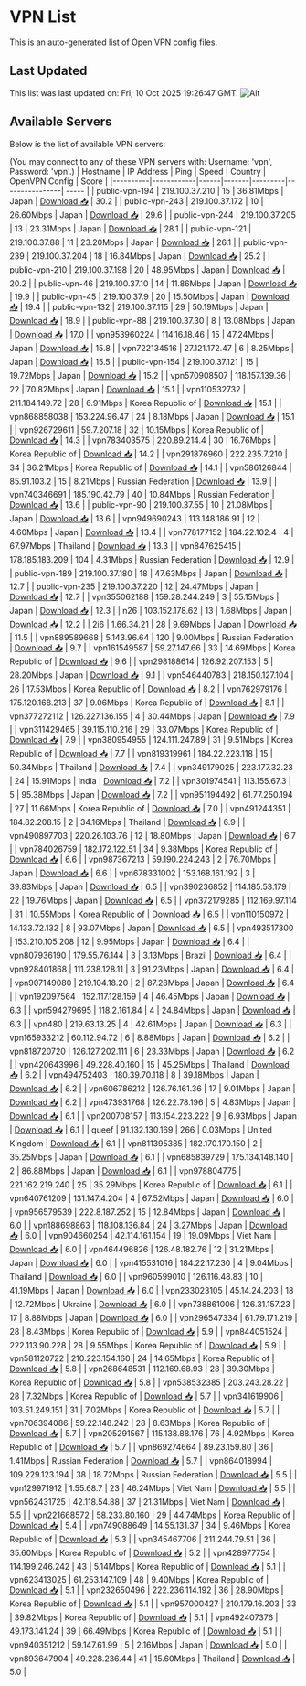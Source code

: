 # VPN List

This is an auto-generated list of Open VPN config files.

## Last Updated

This list was last updated on: Fri, 10 Oct 2025 19:26:47 GMT.
![Alt](https://repobeats.axiom.co/api/embed/186b98318ef1479477931607c1ad7d823f12451f.svg "Repobeats analytics image")

## Available Servers

Below is the list of available VPN servers:

(You may connect to any of these VPN servers with: Username: 'vpn', Password: 'vpn'.)
| Hostname | IP Address | Ping | Speed | Country | OpenVPN Config | Score |
|----------|------------|------|-------|---------|----------------| ----- |
| public-vpn-194 | 219.100.37.210 | 15 | 36.81Mbps | Japan | [Download 📥](./configs/server_0_JP.ovpn) | 30.2 |
| public-vpn-243 | 219.100.37.172 | 10 | 26.60Mbps | Japan | [Download 📥](./configs/server_1_JP.ovpn) | 29.6 |
| public-vpn-244 | 219.100.37.205 | 13 | 23.31Mbps | Japan | [Download 📥](./configs/server_2_JP.ovpn) | 28.1 |
| public-vpn-121 | 219.100.37.88 | 11 | 23.20Mbps | Japan | [Download 📥](./configs/server_3_JP.ovpn) | 26.1 |
| public-vpn-239 | 219.100.37.204 | 18 | 16.84Mbps | Japan | [Download 📥](./configs/server_4_JP.ovpn) | 25.2 |
| public-vpn-210 | 219.100.37.198 | 20 | 48.95Mbps | Japan | [Download 📥](./configs/server_5_JP.ovpn) | 20.2 |
| public-vpn-46 | 219.100.37.10 | 14 | 11.86Mbps | Japan | [Download 📥](./configs/server_6_JP.ovpn) | 19.9 |
| public-vpn-45 | 219.100.37.9 | 20 | 15.50Mbps | Japan | [Download 📥](./configs/server_7_JP.ovpn) | 19.4 |
| public-vpn-132 | 219.100.37.115 | 29 | 50.19Mbps | Japan | [Download 📥](./configs/server_8_JP.ovpn) | 18.9 |
| public-vpn-88 | 219.100.37.30 | 8 | 13.08Mbps | Japan | [Download 📥](./configs/server_9_JP.ovpn) | 17.0 |
| vpn953960224 | 114.16.18.46 | 15 | 47.24Mbps | Japan | [Download 📥](./configs/server_10_JP.ovpn) | 15.8 |
| vpn722134516 | 27.121.172.47 | 6 | 8.25Mbps | Japan | [Download 📥](./configs/server_11_JP.ovpn) | 15.5 |
| public-vpn-154 | 219.100.37.121 | 15 | 19.72Mbps | Japan | [Download 📥](./configs/server_12_JP.ovpn) | 15.2 |
| vpn570908507 | 118.157.139.36 | 22 | 70.82Mbps | Japan | [Download 📥](./configs/server_13_JP.ovpn) | 15.1 |
| vpn110532732 | 211.184.149.72 | 28 | 6.91Mbps | Korea Republic of | [Download 📥](./configs/server_14_KR.ovpn) | 15.1 |
| vpn868858038 | 153.224.96.47 | 24 | 8.18Mbps | Japan | [Download 📥](./configs/server_15_JP.ovpn) | 15.1 |
| vpn926729611 | 59.7.207.18 | 32 | 10.15Mbps | Korea Republic of | [Download 📥](./configs/server_16_KR.ovpn) | 14.3 |
| vpn783403575 | 220.89.214.4 | 30 | 16.76Mbps | Korea Republic of | [Download 📥](./configs/server_17_KR.ovpn) | 14.2 |
| vpn291876960 | 222.235.7.210 | 34 | 36.21Mbps | Korea Republic of | [Download 📥](./configs/server_18_KR.ovpn) | 14.1 |
| vpn586126844 | 85.91.103.2 | 15 | 8.21Mbps | Russian Federation | [Download 📥](./configs/server_19_RU.ovpn) | 13.9 |
| vpn740346691 | 185.190.42.79 | 40 | 10.84Mbps | Russian Federation | [Download 📥](./configs/server_20_RU.ovpn) | 13.6 |
| public-vpn-90 | 219.100.37.55 | 10 | 21.08Mbps | Japan | [Download 📥](./configs/server_21_JP.ovpn) | 13.6 |
| vpn949690243 | 113.148.186.91 | 12 | 4.60Mbps | Japan | [Download 📥](./configs/server_22_JP.ovpn) | 13.4 |
| vpn778177152 | 184.22.102.4 | 4 | 67.97Mbps | Thailand | [Download 📥](./configs/server_23_TH.ovpn) | 13.3 |
| vpn847625415 | 178.185.183.209 | 104 | 4.31Mbps | Russian Federation | [Download 📥](./configs/server_24_RU.ovpn) | 12.9 |
| public-vpn-189 | 219.100.37.180 | 18 | 47.63Mbps | Japan | [Download 📥](./configs/server_25_JP.ovpn) | 12.7 |
| public-vpn-235 | 219.100.37.220 | 12 | 24.47Mbps | Japan | [Download 📥](./configs/server_26_JP.ovpn) | 12.7 |
| vpn355062188 | 159.28.244.249 | 3 | 55.15Mbps | Japan | [Download 📥](./configs/server_27_JP.ovpn) | 12.3 |
| n26 | 103.152.178.62 | 13 | 1.68Mbps | Japan | [Download 📥](./configs/server_28_JP.ovpn) | 12.2 |
| 2i6 | 1.66.34.21 | 28 | 9.69Mbps | Japan | [Download 📥](./configs/server_29_JP.ovpn) | 11.5 |
| vpn889589668 | 5.143.96.64 | 120 | 9.00Mbps | Russian Federation | [Download 📥](./configs/server_30_RU.ovpn) | 9.7 |
| vpn161549587 | 59.27.147.66 | 33 | 14.69Mbps | Korea Republic of | [Download 📥](./configs/server_31_KR.ovpn) | 9.6 |
| vpn298188614 | 126.92.207.153 | 5 | 28.20Mbps | Japan | [Download 📥](./configs/server_32_JP.ovpn) | 9.1 |
| vpn546440783 | 218.150.127.104 | 26 | 17.53Mbps | Korea Republic of | [Download 📥](./configs/server_33_KR.ovpn) | 8.2 |
| vpn762979176 | 175.120.168.213 | 37 | 9.06Mbps | Korea Republic of | [Download 📥](./configs/server_34_KR.ovpn) | 8.1 |
| vpn377272112 | 126.227.136.155 | 4 | 30.44Mbps | Japan | [Download 📥](./configs/server_35_JP.ovpn) | 7.9 |
| vpn311429465 | 39.115.110.216 | 29 | 33.07Mbps | Korea Republic of | [Download 📥](./configs/server_36_KR.ovpn) | 7.9 |
| vpn380954955 | 124.111.247.89 | 31 | 9.51Mbps | Korea Republic of | [Download 📥](./configs/server_37_KR.ovpn) | 7.7 |
| vpn819319961 | 184.22.223.118 | 15 | 50.34Mbps | Thailand | [Download 📥](./configs/server_38_TH.ovpn) | 7.4 |
| vpn349179025 | 223.177.32.23 | 24 | 15.91Mbps | India | [Download 📥](./configs/server_39_IN.ovpn) | 7.2 |
| vpn301974541 | 113.155.67.3 | 5 | 95.38Mbps | Japan | [Download 📥](./configs/server_40_JP.ovpn) | 7.2 |
| vpn951194492 | 61.77.250.194 | 27 | 11.66Mbps | Korea Republic of | [Download 📥](./configs/server_41_KR.ovpn) | 7.0 |
| vpn491244351 | 184.82.208.15 | 2 | 34.16Mbps | Thailand | [Download 📥](./configs/server_42_TH.ovpn) | 6.9 |
| vpn490897703 | 220.26.103.76 | 12 | 18.80Mbps | Japan | [Download 📥](./configs/server_43_JP.ovpn) | 6.7 |
| vpn784026759 | 182.172.122.51 | 34 | 9.38Mbps | Korea Republic of | [Download 📥](./configs/server_44_KR.ovpn) | 6.6 |
| vpn987367213 | 59.190.224.243 | 2 | 76.70Mbps | Japan | [Download 📥](./configs/server_45_JP.ovpn) | 6.6 |
| vpn678331002 | 153.168.161.192 | 3 | 39.83Mbps | Japan | [Download 📥](./configs/server_46_JP.ovpn) | 6.5 |
| vpn390236852 | 114.185.53.179 | 22 | 19.76Mbps | Japan | [Download 📥](./configs/server_47_JP.ovpn) | 6.5 |
| vpn372179285 | 112.169.97.114 | 31 | 10.55Mbps | Korea Republic of | [Download 📥](./configs/server_48_KR.ovpn) | 6.5 |
| vpn110150972 | 14.133.72.132 | 8 | 93.07Mbps | Japan | [Download 📥](./configs/server_49_JP.ovpn) | 6.5 |
| vpn493517300 | 153.210.105.208 | 12 | 9.95Mbps | Japan | [Download 📥](./configs/server_50_JP.ovpn) | 6.4 |
| vpn807936190 | 179.55.76.144 | 3 | 3.13Mbps | Brazil | [Download 📥](./configs/server_51_BR.ovpn) | 6.4 |
| vpn928401868 | 111.238.128.11 | 3 | 91.23Mbps | Japan | [Download 📥](./configs/server_52_JP.ovpn) | 6.4 |
| vpn907149080 | 219.104.18.20 | 2 | 87.28Mbps | Japan | [Download 📥](./configs/server_53_JP.ovpn) | 6.4 |
| vpn192097564 | 152.117.128.159 | 4 | 46.45Mbps | Japan | [Download 📥](./configs/server_54_JP.ovpn) | 6.3 |
| vpn594279695 | 118.2.161.84 | 4 | 24.84Mbps | Japan | [Download 📥](./configs/server_55_JP.ovpn) | 6.3 |
| vpn480 | 219.63.13.25 | 4 | 42.61Mbps | Japan | [Download 📥](./configs/server_56_JP.ovpn) | 6.3 |
| vpn165933212 | 60.112.94.72 | 6 | 8.88Mbps | Japan | [Download 📥](./configs/server_57_JP.ovpn) | 6.2 |
| vpn818720720 | 126.127.202.111 | 6 | 23.33Mbps | Japan | [Download 📥](./configs/server_58_JP.ovpn) | 6.2 |
| vpn420643996 | 49.228.40.160 | 15 | 45.25Mbps | Thailand | [Download 📥](./configs/server_59_TH.ovpn) | 6.2 |
| vpn494752403 | 180.39.70.118 | 8 | 39.18Mbps | Japan | [Download 📥](./configs/server_60_JP.ovpn) | 6.2 |
| vpn606786212 | 126.76.161.36 | 17 | 9.01Mbps | Japan | [Download 📥](./configs/server_61_JP.ovpn) | 6.2 |
| vpn473931768 | 126.22.78.196 | 5 | 4.83Mbps | Japan | [Download 📥](./configs/server_62_JP.ovpn) | 6.1 |
| vpn200708157 | 113.154.223.222 | 9 | 6.93Mbps | Japan | [Download 📥](./configs/server_63_JP.ovpn) | 6.1 |
| queef | 91.132.130.169 | 266 | 0.03Mbps | United Kingdom | [Download 📥](./configs/server_64_GB.ovpn) | 6.1 |
| vpn811395385 | 182.170.170.150 | 2 | 35.25Mbps | Japan | [Download 📥](./configs/server_65_JP.ovpn) | 6.1 |
| vpn685839729 | 175.134.148.140 | 2 | 86.88Mbps | Japan | [Download 📥](./configs/server_66_JP.ovpn) | 6.1 |
| vpn978804775 | 221.162.219.240 | 25 | 35.29Mbps | Korea Republic of | [Download 📥](./configs/server_67_KR.ovpn) | 6.1 |
| vpn640761209 | 131.147.4.204 | 4 | 67.52Mbps | Japan | [Download 📥](./configs/server_68_JP.ovpn) | 6.0 |
| vpn956579539 | 222.8.187.252 | 15 | 12.84Mbps | Japan | [Download 📥](./configs/server_69_JP.ovpn) | 6.0 |
| vpn188698863 | 118.108.136.84 | 24 | 3.27Mbps | Japan | [Download 📥](./configs/server_70_JP.ovpn) | 6.0 |
| vpn904660254 | 42.114.161.154 | 19 | 19.09Mbps | Viet Nam | [Download 📥](./configs/server_71_VN.ovpn) | 6.0 |
| vpn464496826 | 126.48.182.76 | 12 | 31.21Mbps | Japan | [Download 📥](./configs/server_72_JP.ovpn) | 6.0 |
| vpn415531016 | 184.22.17.230 | 4 | 9.04Mbps | Thailand | [Download 📥](./configs/server_73_TH.ovpn) | 6.0 |
| vpn960599010 | 126.116.48.83 | 10 | 41.19Mbps | Japan | [Download 📥](./configs/server_74_JP.ovpn) | 6.0 |
| vpn233023105 | 45.14.24.203 | 18 | 12.72Mbps | Ukraine | [Download 📥](./configs/server_75_UA.ovpn) | 6.0 |
| vpn738861006 | 126.31.157.23 | 17 | 8.88Mbps | Japan | [Download 📥](./configs/server_76_JP.ovpn) | 6.0 |
| vpn296547334 | 61.79.171.219 | 28 | 8.43Mbps | Korea Republic of | [Download 📥](./configs/server_77_KR.ovpn) | 5.9 |
| vpn844051524 | 222.113.90.228 | 28 | 9.55Mbps | Korea Republic of | [Download 📥](./configs/server_78_KR.ovpn) | 5.9 |
| vpn581120722 | 210.223.154.160 | 24 | 14.65Mbps | Korea Republic of | [Download 📥](./configs/server_79_KR.ovpn) | 5.8 |
| vpn268648531 | 112.169.68.93 | 28 | 39.30Mbps | Korea Republic of | [Download 📥](./configs/server_80_KR.ovpn) | 5.8 |
| vpn538532385 | 203.243.28.22 | 28 | 7.32Mbps | Korea Republic of | [Download 📥](./configs/server_81_KR.ovpn) | 5.7 |
| vpn341619906 | 103.51.249.151 | 31 | 7.02Mbps | Korea Republic of | [Download 📥](./configs/server_82_KR.ovpn) | 5.7 |
| vpn706394086 | 59.22.148.242 | 28 | 8.63Mbps | Korea Republic of | [Download 📥](./configs/server_83_KR.ovpn) | 5.7 |
| vpn205291567 | 115.138.88.176 | 76 | 4.92Mbps | Korea Republic of | [Download 📥](./configs/server_84_KR.ovpn) | 5.7 |
| vpn869274664 | 89.23.159.80 | 36 | 1.41Mbps | Russian Federation | [Download 📥](./configs/server_85_RU.ovpn) | 5.7 |
| vpn864018994 | 109.229.123.194 | 38 | 18.72Mbps | Russian Federation | [Download 📥](./configs/server_86_RU.ovpn) | 5.5 |
| vpn129971912 | 1.55.68.7 | 23 | 46.24Mbps | Viet Nam | [Download 📥](./configs/server_87_VN.ovpn) | 5.5 |
| vpn562431725 | 42.118.54.88 | 37 | 21.31Mbps | Viet Nam | [Download 📥](./configs/server_88_VN.ovpn) | 5.5 |
| vpn221668572 | 58.233.80.160 | 29 | 44.74Mbps | Korea Republic of | [Download 📥](./configs/server_89_KR.ovpn) | 5.4 |
| vpn749088649 | 14.55.131.37 | 34 | 9.46Mbps | Korea Republic of | [Download 📥](./configs/server_90_KR.ovpn) | 5.3 |
| vpn345467706 | 211.244.79.51 | 36 | 35.60Mbps | Korea Republic of | [Download 📥](./configs/server_91_KR.ovpn) | 5.2 |
| vpn428977754 | 114.199.246.242 | 43 | 5.14Mbps | Korea Republic of | [Download 📥](./configs/server_92_KR.ovpn) | 5.1 |
| vpn623413025 | 61.253.147.109 | 48 | 9.40Mbps | Korea Republic of | [Download 📥](./configs/server_93_KR.ovpn) | 5.1 |
| vpn232650496 | 222.236.114.192 | 36 | 28.90Mbps | Korea Republic of | [Download 📥](./configs/server_94_KR.ovpn) | 5.1 |
| vpn957000427 | 210.179.16.203 | 33 | 39.82Mbps | Korea Republic of | [Download 📥](./configs/server_95_KR.ovpn) | 5.1 |
| vpn492407376 | 49.173.141.24 | 39 | 66.49Mbps | Korea Republic of | [Download 📥](./configs/server_96_KR.ovpn) | 5.1 |
| vpn940351212 | 59.147.61.99 | 5 | 2.16Mbps | Japan | [Download 📥](./configs/server_97_JP.ovpn) | 5.0 |
| vpn893647904 | 49.228.236.44 | 41 | 15.60Mbps | Thailand | [Download 📥](./configs/server_98_TH.ovpn) | 5.0 |
